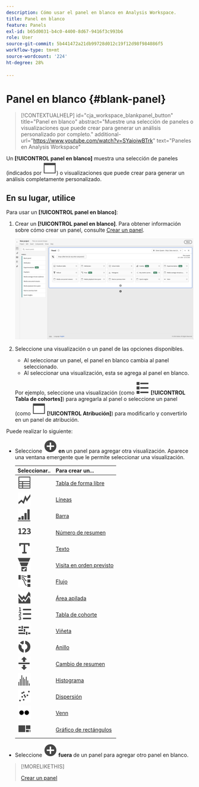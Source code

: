 ```yaml
---
description: Cómo usar el panel en blanco en Analysis Workspace.
title: Panel en blanco
feature: Panels
exl-id: b65d0031-b4c0-4400-8d67-9416f3c993b6
role: User
source-git-commit: 5b441472a21db99728d012c19f12d98f984086f5
workflow-type: tm+mt
source-wordcount: '224'
ht-degree: 28%

---
```


# Panel en blanco {#blank-panel}

<!-- markdownlint-disable MD034 -->

>[!CONTEXTUALHELP]
>id="cja_workspace_blankpanel_button"
>title="Panel en blanco"
>abstract="Muestre una selección de paneles o visualizaciones que puede crear para generar un análisis personalizado por completo."
>additional-url="https://www.youtube.com/watch?v=SYaioiwBTrk" text="Paneles en Analysis Workspace"

<!-- markdownlint-enable MD034 -->


Un **[!UICONTROL panel en blanco]** muestra una selección de paneles (indicados por ![WebPage](/help/assets/icons/WebPage.svg)) o visualizaciones que puede crear para generar un análisis completamente personalizado.

## En su lugar, utilice 

Para usar un **[!UICONTROL panel en blanco]**:

1. Crear un **[!UICONTROL panel en blanco]**. Para obtener información sobre cómo crear un panel, consulte [Crear un panel](panels.md#create-a-panel).

   ![Crear un panel](assets/create-panel.png)



1. Seleccione una visualización o un panel de las opciones disponibles.


   * Al seleccionar un panel, el panel en blanco cambia al panel seleccionado.
   * Al seleccionar una visualización, esta se agrega al panel en blanco.

   Por ejemplo, seleccione una visualización (como ![ViewList](/help/assets/icons/ViewList.svg) **[!UICONTROL Tabla de cohortes]**) para agregarla al panel o seleccione un panel (como ![WebPage](/help/assets/icons/WebPage.svg) **[!UICONTROL Atribución]**) para modificarlo y convertirlo en un panel de atribución.



Puede realizar lo siguiente:

* Seleccione ![AddCircle](/help/assets/icons/AddCircle.svg) **en** un panel para agregar otra visualización. Aparece una ventana emergente que le permite seleccionar una visualización.

  | Seleccionar.. | Para crear un... |
  |---|---|
  | ![Tabla](/help/assets/icons/Table.svg) | [Tabla de forma libre](/help/analysis-workspace/visualizations/freeform-table/freeform-table.md) |
  | ![Líneas](/help/assets/icons/GraphTrend.svg) | [Líneas](/help/analysis-workspace/visualizations/line.md) |
  | ![GraphBarVertical](/help/assets/icons/GraphBarVertical.svg) | [Barra](/help/analysis-workspace/visualizations/bar.md) |
  | ![123](/help/assets/icons/123.svg) | [Número de resumen](/help/analysis-workspace/visualizations/summary-number-change.md) |
  | ![Texto](/help/assets/icons/Text.svg) | [Texto](/help/analysis-workspace/visualizations/text.md) |
  | ![Canal de conversión](/help/assets/icons/ConversionFunnel.svg) | [Visita en orden previsto](/help/analysis-workspace/visualizations/fallout/fallout-flow.md) |
  | ![Flujo de trabajo](/help/assets/icons/GraphPathing.svg) | [Flujo](/help/analysis-workspace/visualizations/c-flow/flow.md) |
  | ![GraphAreaStacked](/help/assets/icons/GraphAreaStacked.svg) | [Área apilada](/help/analysis-workspace/visualizations/area.md) |
  | ![NumeraciónDeTexto](/help/assets/icons/TextNumbered.svg) | [Tabla de cohorte](/help/analysis-workspace/visualizations/cohort-table/t-cohort.md) |
  | ![GraphBullet](/help/assets/icons/GraphBullet.svg) | [Viñeta](/help/analysis-workspace/visualizations/bullet-graph.md) |
  | ![AnilloGráfico](/help/assets/icons/GraphDonut.svg) | [Anillo](/help/analysis-workspace/visualizations/donut.md) |
  | ![MoverArribaAbajo](/help/assets/icons/MoveUpDown.svg) | [Cambio de resumen](/help/analysis-workspace/visualizations/summary-number-change.md) |
  | ![Histograma](/help/assets/icons/Histogram.svg) | [Histograma](/help/analysis-workspace/visualizations/histogram.md) |
  | ![GraphScatter](/help/assets/icons/GraphScatter.svg) | [Dispersión](/help/analysis-workspace/visualizations/scatterplot.md) |
  | ![Tipo](/help/assets/icons/TwoDots.svg) | [Venn](/help/analysis-workspace/visualizations/venn.md) |
  | ![ÁrbolGráfico](/help/assets/icons/GraphTree.svg) | [Gráfico de rectángulos](/help/analysis-workspace/visualizations/treemap.md) |

* Seleccione ![AddCircle](/help/assets/icons/AddCircle.svg) **fuera** de un panel para agregar otro panel en blanco.


>[!MORELIKETHIS]
>
>[Crear un panel](/help/analysis-workspace/c-panels/panels.md#create-a-panel)
>
